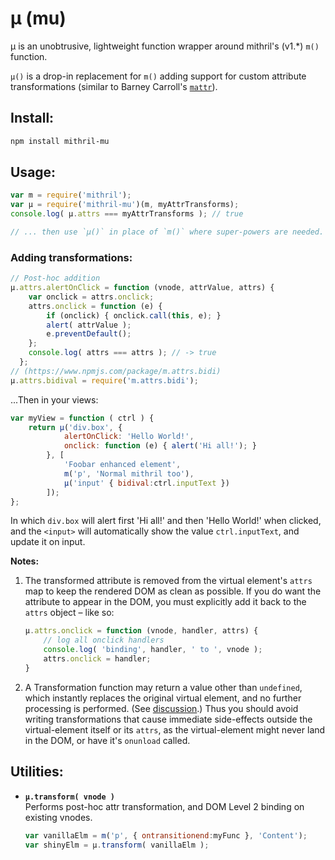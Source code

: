 # µ (mu)

µ is an unobtrusive, lightweight function wrapper around
mithril's (v1.*) `m()` function.

`µ()` is a drop-in replacement for `m()` adding support for custom attribute transformations (similar to Barney Carroll's [`mattr`][1]).

[1]: https://github.com/barneycarroll/mattr

## Install:

```sh
npm install mithril-mu
```


## Usage:

```js
var m = require('mithril');
var µ = require('mithril-mu')(m, myAttrTransforms);
console.log( µ.attrs === myAttrTransforms ); // true

// ... then use `µ()` in place of `m()` where super-powers are needed.
```

### Adding transformations:

```js
// Post-hoc addition
µ.attrs.alertOnClick = function (vnode, attrValue, attrs) {
    var onclick = attrs.onclick;
    attrs.onclick = function (e) {
        if (onclick) { onclick.call(this, e); }
        alert( attrValue );
        e.preventDefault();
    };
    console.log( attrs === attrs ); // -> true
  };
// (https://www.npmjs.com/package/m.attrs.bidi)
µ.attrs.bidival = require('m.attrs.bidi');
```
  
...Then in your views:

```js
var myView = function ( ctrl ) {
    return µ('div.box', {
            alertOnClick: 'Hello World!',
            onclick: function (e) { alert('Hi all!'); }
        }, [
            'Foobar enhanced element',
            m('p', 'Normal mithril too'),
            µ('input' { bidival:ctrl.inputText })
        ]);
};
```

In which `div.box` will alert first 'Hi all!' and then 'Hello World!' when clicked, and the `<input>` will automatically show the value `ctrl.inputText`, and update it on input.

**Notes:**

 1. The transformed attribute is removed from the virtual element's `attrs` map to keep the rendered DOM as clean as possible. If you do want the attribute to appear in the DOM, you must explicitly add it back to the `attrs` object – like so:

    ```js
    µ.attrs.onclick = function (vnode, handler, attrs) {
        // log all onclick handlers
        console.log( 'binding', handler, ' to ', vnode );
        attrs.onclick = handler;
    }
    ```

 2. A Transformation function may return a value other than `undefined`, which instantly replaces the original virtual element, and no further processing is performed. (See [discussion][4].) Thus you should avoid writing transformations that cause immediate side-effects outside the virtual-element itself or its `attrs`, as the virtual-element might never land in the DOM, or have it's `onunload` called.

[4]: https://github.com/barneycarroll/mattr/issues/2

##  Utilities:

  * **`µ.transform( vnode )`** <br/>
    Performs post-hoc attr transformation, and DOM Level 2 binding on existing vnodes.

    ```js
    var vanillaElm = m('p', { ontransitionend:myFunc }, 'Content');
    var shinyElm = µ.transform( vanillaElm );
    ```

